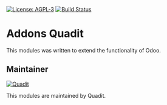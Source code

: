 [![License: AGPL-3](https://img.shields.io/badge/licence-AGPL--3-blue.svg)](http://www.gnu.org/licenses/agpl-3.0-standalone.html)
[![Build Status](https://travis-ci.org/quadit/addons-quadit.svg?branch=8.0)](https://travis-ci.org/quadit/addons-quadit)


Addons Quadit
=======

This modules was written to extend the functionality of Odoo.

Maintainer
----------

[![Quadit](https://pbs.twimg.com/profile_images/942255530021609472/tB1otoX7_400x400.jpg)](https://www.quadit.mx)

This modules are maintained by Quadit.
